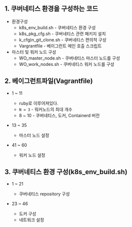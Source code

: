 ## 1. 쿠버네티스 환경을 구성하는 코드
* 환경구성
  * k8s_env_build.sh - 쿠버네티스 환경 구성
  * k8s_pkg_cfg.sh - 쿠버네티스 관련 패키지 설치
  * k_cfg)n_git_clone.sh - 쿠버네티스 편의적 구성
  * Vargrantfile - 베이그런트 메인 호출 스크립트
* 마스터 및 워커 노드 구성
  * WO_master_node.sh - 쿠버네티스 마스터 노드를 구성
  * WO_work_nodes.sh - 쿠버네티스 워커 노드를 구성

## 2. 베이그런트파일(Vagrantfile)
* 1 ~ 11
  * ruby로 이루어져있다.
  * `N = 3` - 워커노드의 최대 개수
  * 8 ~ 10 - 쿠버네티스, 도커, Containerd 버전

* 13 ~ 35
  * 마스터 노드 설정

* 41 ~ 60
  * 워커 노드 설정

## 3. 쿠버네티스 환경 구성(k8s_env_build.sh)
* 1 ~ 21
  * 쿠버네티스 repository 구성

* 23 ~ 46
  * 도커 구성
  * 네트워크 설정
